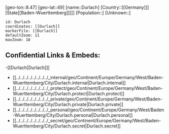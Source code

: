 ﻿---
location: [49,8.47]
mapzoom: [7,12] 
mapmarker: city 
type: City
tags:
- geo/City


SpocWebEntityId: 29921
isDeleted: false
confidential: public

---
[geo-lon::8.47]
[geo-lat::49]
[name::Durlach]
[Country::[[Germany]]]
[State[[Baden-Wuerttemberg]]]]]
[Population::]
[Unknown::]


```leaflet
id: Durlach
coordinates: [[Durlach]]
markerFile: [[Durlach]]
defaultZoom: 11 
maxZoom: 18
```


## Confidential Links & Embeds: 
-[[Durlach|Durlach]]] 
- [[../../../../../../../../_internal/geo/Continent/Europe/Germany/West/Baden-Wuerttemberg/City/Durlach.internal|Durlach.internal]] 
- [[../../../../../../../../_protect/geo/Continent/Europe/Germany/West/Baden-Wuerttemberg/City/Durlach.protect|Durlach.protect]] 
- [[../../../../../../../../_private/geo/Continent/Europe/Germany/West/Baden-Wuerttemberg/City/Durlach.private|Durlach.private]] 
- [[../../../../../../../../_personal/geo/Continent/Europe/Germany/West/Baden-Wuerttemberg/City/Durlach.personal|Durlach.personal]] 
- [[../../../../../../../../_secret/geo/Continent/Europe/Germany/West/Baden-Wuerttemberg/City/Durlach.secret|Durlach.secret]] 
